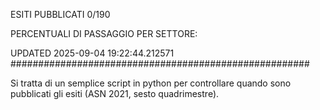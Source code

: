 ESITI PUBBLICATI 0/190 

PERCENTUALI DI PASSAGGIO PER SETTORE:

UPDATED 2025-09-04 19:22:44.212571
###################################################### 

Si tratta di un semplice script in python per controllare quando sono pubblicati gli esiti (ASN 2021, sesto quadrimestre).


